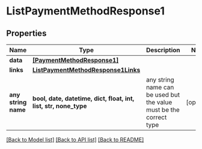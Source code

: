 # ListPaymentMethodResponse1


## Properties
Name | Type | Description | Notes
------------ | ------------- | ------------- | -------------
**data** | [**[PaymentMethodResponse1]**](PaymentMethodResponse1.md) |  | 
**links** | [**ListPaymentMethodResponse1Links**](ListPaymentMethodResponse1Links.md) |  | 
**any string name** | **bool, date, datetime, dict, float, int, list, str, none_type** | any string name can be used but the value must be the correct type | [optional]

[[Back to Model list]](../README.md#documentation-for-models) [[Back to API list]](../README.md#documentation-for-api-endpoints) [[Back to README]](../README.md)



